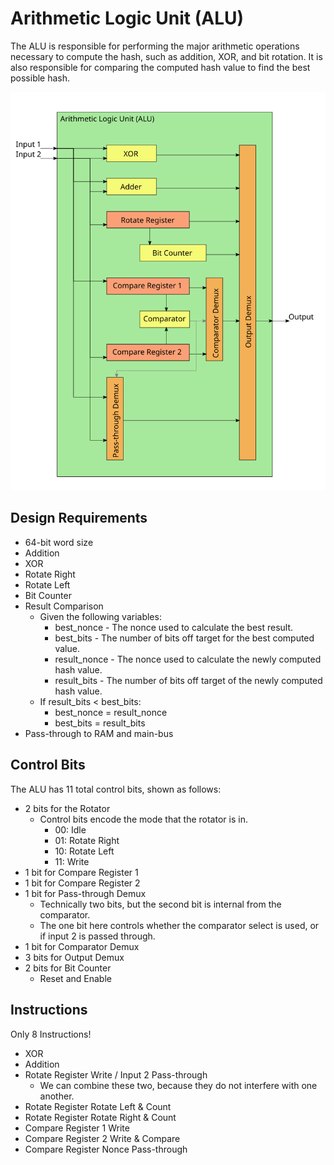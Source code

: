 # Arithmetic Logic Unit (ALU)
The ALU is responsible for performing the major arithmetic operations necessary to compute the hash, such as addition, XOR, and bit rotation. It is also responsible for comparing the computed hash value to find the best possible hash.

![Arithmetic Logic Unit](alu.svg?raw=true)

## Design Requirements
- 64-bit word size
- Addition
- XOR
- Rotate Right
- Rotate Left
- Bit Counter
- Result Comparison
  - Given the following variables:
    - best_nonce - The nonce used to calculate the best result.
    - best_bits - The number of bits off target for the best computed value.
    - result_nonce - The nonce used to calculate the newly computed hash value.
    - result_bits - The number of bits off target of the newly computed hash value.
  - If result_bits < best_bits:
    - best_nonce = result_nonce
    - best_bits = result_bits
- Pass-through to RAM and main-bus

## Control Bits
The ALU has 11 total control bits, shown as follows:

- 2 bits for the Rotator
  - Control bits encode the mode that the rotator is in.
    - 00: Idle
    - 01: Rotate Right
    - 10: Rotate Left
    - 11: Write
- 1 bit for Compare Register 1
- 1 bit for Compare Register 2
- 1 bit for Pass-through Demux
  - Technically two bits, but the second bit is internal from the comparator.
  - The one bit here controls whether the comparator select is used, or if input 2 is passed through.
- 1 bit for Comparator Demux
- 3 bits for Output Demux
- 2 bits for Bit Counter
  - Reset and Enable

## Instructions
Only 8 Instructions!

- XOR
- Addition
- Rotate Register Write / Input 2 Pass-through
  - We can combine these two, because they do not interfere with one another.
- Rotate Register Rotate Left & Count
- Rotate Register Rotate Right & Count
- Compare Register 1 Write
- Compare Register 2 Write & Compare
- Compare Register Nonce Pass-through
